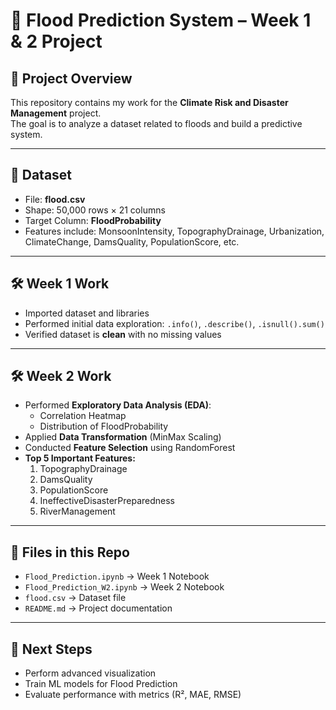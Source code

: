 # 🌊 Flood Prediction System – Week 1 & 2 Project

## 📌 Project Overview
This repository contains my work for the **Climate Risk and Disaster Management** project.  
The goal is to analyze a dataset related to floods and build a predictive system.

---

## 📂 Dataset
- File: **flood.csv**  
- Shape: 50,000 rows × 21 columns  
- Target Column: **FloodProbability**  
- Features include: MonsoonIntensity, TopographyDrainage, Urbanization, ClimateChange, DamsQuality, PopulationScore, etc.  

---

## 🛠️ Week 1 Work
- Imported dataset and libraries  
- Performed initial data exploration: `.info()`, `.describe()`, `.isnull().sum()`  
- Verified dataset is **clean** with no missing values  

---

## 🛠️ Week 2 Work
- Performed **Exploratory Data Analysis (EDA)**:
  - Correlation Heatmap
  - Distribution of FloodProbability
- Applied **Data Transformation** (MinMax Scaling)  
- Conducted **Feature Selection** using RandomForest  
- **Top 5 Important Features:**
  1. TopographyDrainage  
  2. DamsQuality  
  3. PopulationScore  
  4. IneffectiveDisasterPreparedness  
  5. RiverManagement  

---

## 📓 Files in this Repo
- `Flood_Prediction.ipynb` → Week 1 Notebook  
- `Flood_Prediction_W2.ipynb` → Week 2 Notebook  
- `flood.csv` → Dataset file  
- `README.md` → Project documentation  

---

## 🚀 Next Steps
- Perform advanced visualization  
- Train ML models for Flood Prediction  
- Evaluate performance with metrics (R², MAE, RMSE)  


